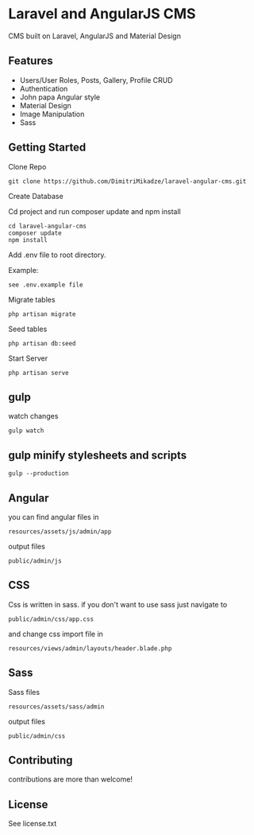 # Laravel and AngularJS CMS

CMS built on Laravel, AngularJS and Material Design

## Features

- Users/User Roles, Posts, Gallery, Profile  CRUD
- Authentication
- John papa Angular style
- Material Design
- Image Manipulation
- Sass

## Getting Started

Clone Repo

````
git clone https://github.com/DimitriMikadze/laravel-angular-cms.git
````

Create Database

Cd project and run composer update and npm install

````
cd laravel-angular-cms
composer update
npm install
````

Add .env file to root directory.

Example:

````
see .env.example file
````

Migrate tables

````
php artisan migrate
````

Seed tables

````
php artisan db:seed
````

Start Server

````
php artisan serve
````

## gulp

watch changes

````
gulp watch
````

## gulp minify stylesheets and scripts

````
gulp --production
````

## Angular

you can find angular files in

````
resources/assets/js/admin/app
````

output files

````
public/admin/js
````

## CSS

Css is written in sass. if you don't want to use sass just navigate to

````
public/admin/css/app.css
````

and change css import file in

````
resources/views/admin/layouts/header.blade.php
````

## Sass

Sass files

````
resources/assets/sass/admin
````

output files

````
public/admin/css
````

## Contributing

contributions are more than welcome!

## License

See license.txt
